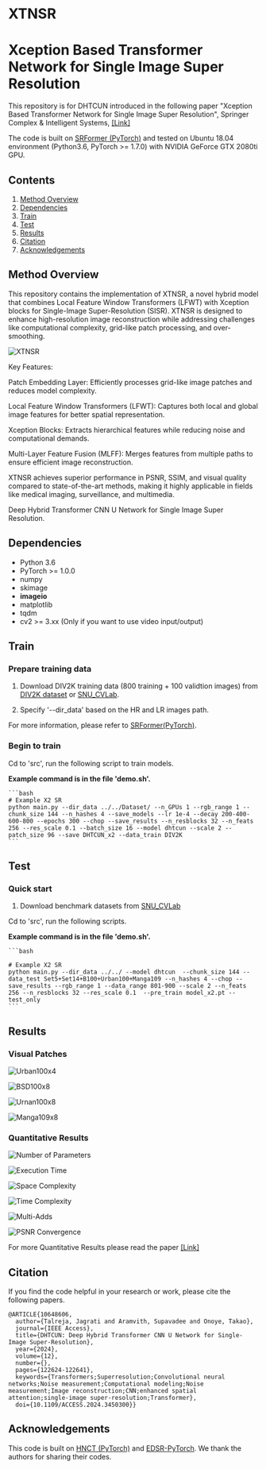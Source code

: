 # XTNSR
# Xception Based Transformer Network for Single Image Super Resolution
This repository is for DHTCUN introduced in the following paper "Xception Based Transformer Network for Single Image Super Resolution", Springer Complex & Intelligent Systems, [[Link]](https://link.springer.com/article/10.1007/s40747-024-01760-1) 


The code is built on [SRFormer (PyTorch)](https://github.com/HVision-NKU/SRFormer) and tested on Ubuntu 18.04 environment (Python3.6, PyTorch >= 1.7.0) with NVIDIA GeForce GTX 2080ti GPU. 
## Contents
1. [Method Overview](#methodoverview)
2. [Dependencies](#dependencies)
3. [Train](#train)
4. [Test](#test)
5. [Results](#results)
6. [Citation](#citation)
7. [Acknowledgements](#acknowledgements)

## Method Overview

This repository contains the implementation of XTNSR, a novel hybrid model that combines Local Feature Window Transformers (LFWT) with Xception blocks for Single-Image Super-Resolution (SISR). XTNSR is designed to enhance high-resolution image reconstruction while addressing challenges like computational complexity, grid-like patch processing, and over-smoothing.

![XTNSR](./Figures/XTNSR_architecture.PNG)


Key Features:

Patch Embedding Layer: Efficiently processes grid-like image patches and reduces model complexity.

Local Feature Window Transformers (LFWT): Captures both local and global image features for better spatial representation.

Xception Blocks: Extracts hierarchical features while reducing noise and computational demands.

Multi-Layer Feature Fusion (MLFF): Merges features from multiple paths to ensure efficient image reconstruction.

XTNSR achieves superior performance in PSNR, SSIM, and visual quality compared to state-of-the-art methods, making it highly applicable in fields like medical imaging, surveillance, and multimedia.

Deep Hybrid Transformer CNN U Network for Single Image Super Resolution.

## Dependencies
* Python 3.6
* PyTorch >= 1.0.0
* numpy
* skimage
* **imageio**
* matplotlib
* tqdm
* cv2 >= 3.xx (Only if you want to use video input/output)

## Train
### Prepare training data 

1. Download DIV2K training data (800 training + 100 validtion images) from [DIV2K dataset](https://data.vision.ee.ethz.ch/cvl/DIV2K/) or [SNU_CVLab](https://cv.snu.ac.kr/research/EDSR/DIV2K.tar).

2. Specify '--dir_data' based on the HR and LR images path. 

For more information, please refer to [SRFormer(PyTorch)](https://github.com/HVision-NKU/SRFormer).

### Begin to train

Cd to 'src', run the following script to train models.

 **Example command is in the file 'demo.sh'.**

    ```bash
    # Example X2 SR
    python main.py --dir_data ../../Dataset/ --n_GPUs 1 --rgb_range 1 --chunk_size 144 --n_hashes 4 --save_models --lr 1e-4 --decay 200-400-600-800 --epochs 300 --chop --save_results --n_resblocks 32 --n_feats 256 --res_scale 0.1 --batch_size 16 --model dhtcun --scale 2 --patch_size 96 --save DHTCUN_x2 --data_train DIV2K
    ```
## Test
### Quick start
1. Download benchmark datasets from [SNU_CVLab](https://cv.snu.ac.kr/research/EDSR/benchmark.tar)


Cd to 'src', run the following scripts.

 **Example command is in the file 'demo.sh'.**

    ```bash
    
    # Example X2 SR
    python main.py --dir_data ../../ --model dhtcun  --chunk_size 144 --data_test Set5+Set14+B100+Urban100+Manga109 --n_hashes 4 --chop --save_results --rgb_range 1 --data_range 801-900 --scale 2 --n_feats 256 --n_resblocks 32 --res_scale 0.1  --pre_train model_x2.pt --test_only 
    ```

## Results
### Visual Patches

![Urban100x4](./Figures/Urbanx4.PNG)

![BSD100x8](./Figures/BSDx8.PNG)

![Urnan100x8](./Figures/Urbanx8.PNG)

![Manga109x8](./Figures/Mangax8.PNG)

### Quantitative Results

![Number of Parameters](./Figures/Parameters.PNG)

![Execution Time](./Figures/Execution_Time.PNG)

![Space Complexity](./Figures/Space_complexity.PNG)

![Time Complexity](./Figures/Time_complexity.PNG)

![Multi-Adds](./Figures/Multi-Addds.PNG)

![PSNR Convergence](./Figures/Convergence.PNG)

For more Quantitative Results please read the paper [[Link]](https://ieeexplore.ieee.org/stamp/stamp.jsp?arnumber=10648606&tag=1)

## Citation
If you find the code helpful in your research or work, please cite the following papers.
```
@ARTICLE{10648606,
  author={Talreja, Jagrati and Aramvith, Supavadee and Onoye, Takao},
  journal={IEEE Access}, 
  title={DHTCUN: Deep Hybrid Transformer CNN U Network for Single-Image Super-Resolution}, 
  year={2024},
  volume={12},
  number={},
  pages={122624-122641},
  keywords={Transformers;Superresolution;Convolutional neural networks;Noise measurement;Computational modeling;Noise measurement;Image reconstruction;CNN;enhanced spatial attention;single-image super-resolution;Transformer},
  doi={10.1109/ACCESS.2024.3450300}}

```

## Acknowledgements
This code is built on [HNCT (PyTorch)](https://github.com/lhjthp/HNCT/tree/main) and [EDSR-PyTorch](https://github.com/thstkdgus35/EDSR-PyTorch). We thank the authors for sharing their codes.


